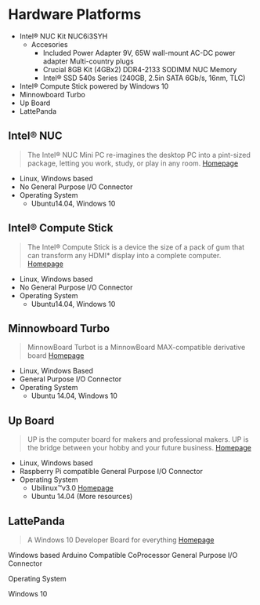 # Hardware Platforms

- Intel® NUC Kit NUC6i3SYH
  - Accesories
    - Included Power Adapter 9V, 65W wall-mount AC-DC power adapter Multi-country plugs
    - Crucial 8GB Kit (4GBx2) DDR4-2133 SODIMM NUC Memory
    - Intel® SSD 540s Series (240GB, 2.5in SATA 6Gb/s, 16nm, TLC)
- Intel® Compute Stick powered by Windows 10
- Minnowboard Turbo
- Up Board
- LattePanda

## Intel® NUC

> The Intel® NUC Mini PC re-imagines the desktop PC into a pint-sized package, letting you work, study, or play in any room. [Homepage](http://www.intel.com/content/www/us/en/nuc/overview.html)

- Linux, Windows based
- No General Purpose I/O Connector
- Operating System
  - Ubuntu14.04, Windows 10

## Intel® Compute Stick

> The Intel® Compute Stick is a device the size of a pack of gum that can transform any HDMI* display into a complete computer. [Homepage](http://www.intel.com/content/www/us/en/compute-stick/intel-compute-stick.html)

- Linux, Windows based
- No General Purpose I/O Connector
- Operating System
  - Ubuntu14.04, Windows 10

## Minnowboard Turbo

> MinnowBoard Turbot is a MinnowBoard MAX-compatible derivative board [Homepage](http://wiki.minnowboard.org/MinnowBoard_Wiki_Home)

- Linux, Windows Based
- General Purpose I/O Connector
- Operating System
  - Ubuntu 14.04, Windows 10

## Up Board

> UP is the computer board for makers and professional makers. UP is the bridge between your hobby and your future business. [Homepage](http://www.up-board.org/)

- Linux, Windows based
- Raspberry Pi compatible General Purpose I/O Connector
- Operating System
  - Ubilinux™v3.0 [Homepage](https://up-community.org/downloads/ubilinux/ubilinux-ubilinux-3-0)
  - Ubuntu 14.04 (More resources)

## LattePanda

> A Windows 10 Developer Board for everything [Homepage](http://www.lattepanda.com/)

Windows based
Arduino Compatible CoProcessor
General Purpose I/O Connector

Operating System

Windows 10
